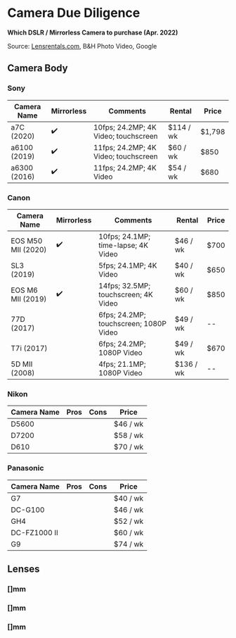 # Camera Due Diligence

**Which DSLR / Mirrorless Camera to purchase (Apr. 2022)**

Source: [Lensrentals.com](https://www.lensrentals.com/catalog_search?page=1&sort_by=price_for_duration_ascending&filters={%22string_filters%22:[],%22number_filters%22:[],%22number_range_filters%22:[]}&q=&for_category=1143&category_path=cameras/photo), B&H Photo Video, Google

## Camera Body

### Sony

| Camera Name | Mirrorless | Comments | Rental | Price |
|--|--|--|--|--|
| a7C (2020)   | :heavy_check_mark:| 10fps; 24.2MP; 4K Video; touchscreen   | $114 / wk | $1,798|
| a6100 (2019) | :heavy_check_mark:| 11fps; 24.2MP; 4K Video; touchscreen   | $60 / wk  | $850  |
| a6300 (2016) | :heavy_check_mark:| 11fps; 24.2MP; 4K Video                | $54 / wk  | $680  |


### Canon

| Camera Name | Mirrorless | Comments | Rental | Price |
|--|--|--|--|--|
| EOS M50 MII (2020)  | :heavy_check_mark:| 10fps; 24.1MP; time-lapse; 4K Video     | $46 / wk    | $700 |
| SL3 (2019)          |                   | 5fps; 24.1MP; 4K Video                  | $40 / wk    | $650 |
| EOS M6 MII (2019)   | :heavy_check_mark:| 14fps; 32.5MP; touchscreen; 4K Video    | $60 / wk    | $850 |
| 77D (2017)          |                   | 6fps; 24.2MP; touchscreen; 1080P Video  | $49 / wk    |--|
| T7i (2017)          |                   | 6fps; 24.2MP; 1080P Video               | $49 / wk    | $670 |
| 5D MII (2008)       |                   | 4fps; 21.1MP; 1080P Video | $136 / wk   |--|

### Nikon

| Camera Name | Pros | Cons | Price |
|--|--|--|--|
| D5600     |   |   | $46 / wk  |
| D7200     |   |   | $58 / wk  |
| D610      |   |   | $70 / wk  |

### Panasonic

| Camera Name | Pros | Cons | Price |
|--|--|--|--|
| G7            |   |   | $40 / wk  |
| DC-G100       |   |   | $46 / wk  |
| GH4           |   |   | $52 / wk  |
| DC-FZ1000 II  |   |   | $60 / wk  |
| G9            |   |   | $74 / wk  |

## Lenses

### []mm

### []mm

### []mm
